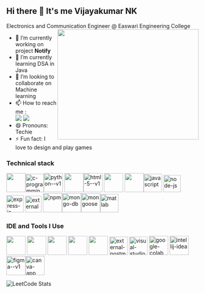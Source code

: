 ## Hi there 👋 It's me Vijayakumar NK

Electronics and Communication Engineer @ Easwari Engineering College  
<img align="right" width="370" height="290" src="https://i.pinimg.com/originals/47/f0/34/47f0342cec72b800463bf003eac1257e.gif">
- 🔭 I’m currently working on project **Notify**                                                 
- 🌱 I’m currently learning DSA in Java
- 👯 I’m looking to collaborate on Machine learning
- 📫 How to reach me : 
<br />[<img src="https://img.shields.io/badge/LinkedIn-0077B5?style=for-the-badge&logo=linkedin&logoColor=white" />](https://www.linkedin.com/in/vijayakumar-nk-885172257/)                  [<img src="https://img.shields.io/badge/Instagram-E4405F?style=for-the-badge&logo=instagram&logoColor=white" />](https://www.instagram.com/8196vijay/)
- 😄 Pronouns: Techie
- ⚡ Fun fact: I love to design and play games



### Technical stack
<img height="50" width="50" src="https://img.icons8.com/color/48/000000/c-plus-plus-logo.png" /><img width="48" height="48" src="https://img.icons8.com/fluency/48/c-programming.png" alt="c-programming"/><img width="50" height="50" src="https://img.icons8.com/color/50/python--v1.png" alt="python--v1"/> <img height="50" width="50" src="https://img.icons8.com/color/48/000000/java-coffee-cup-logo.png" /><img width="50" height="50" src="https://img.icons8.com/color/50/html-5--v1.png" alt="html-5--v1"/>  <img height="50" width="50" src="https://img.icons8.com/color/48/000000/css3.png" /> <img height="50" width="50" src="https://img.icons8.com/color/48/000000/bootstrap.png" /><img width="48" height="48" src="https://img.icons8.com/pulsar-color/48/javascript.png" alt="javascript"/>  <img width="45" height="45" src="https://img.icons8.com/fluency/48/node-js.png" alt="node-js"/>  <img width="45" height="45" src="https://img.icons8.com/ios/48/FFFFFF/express-js.png" alt="express-js"/>  <img width="43" height="43" src="https://img.icons8.com/external-tal-revivo-color-tal-revivo/48/external-react-a-javascript-library-for-building-user-interfaces-logo-color-tal-revivo.png" alt="external-react-a-javascript-library-for-building-user-interfaces-logo-color-tal-revivo"/>    <img width="50" height="50" src="https://img.icons8.com/color/50/npm.png" alt="npm"/><img width="50" height="50" src="https://img.icons8.com/color/50/mongo-db.png" alt="mongo-db"/><img width="50" height="50" src="https://img.icons8.com/color/50/mongoose.png" alt="mongoose"/><img width="48" height="48" src="https://img.icons8.com/plasticine/48/matlab.png" alt="matlab"/>
### IDE and Tools I Use
<img height="50" width="50" src="https://img.icons8.com/color/48/000000/visual-studio-code-2019.png"/> <img height="50" width="50" src="https://img.icons8.com/color/48/000000/pycharm.png"/> <img height="50" width="50" src="https://img.icons8.com/color/50/000000/git.png"/>  <img height="50" src="https://img.icons8.com/color/480/null/notion--v1.png" />  <img height="50" width="50" src="https://img.icons8.com/color/48/000000/figma--v1.png"/> <img width="48" height="48" src="https://img.icons8.com/external-tal-revivo-shadow-tal-revivo/50/external-postman-is-the-only-complete-api-development-environment-logo-shadow-tal-revivo.png" alt="external-postman-is-the-only-complete-api-development-environment-logo-shadow-tal-revivo"/>              <img width="48" height="48" src="https://img.icons8.com/fluency/48/visual-studio.png" alt="visual-studio"/>                  <img width="50" height="50" src="https://img.icons8.com/color/50/google-colab.png" alt="google-colab"/>        <img width="50" height="50" src="https://img.icons8.com/color/50/intellij-idea.png" alt="intellij-idea"/><img width="50" height="50" src="https://img.icons8.com/color/50/figma--v1.png" alt="figma--v1"/><img width="50" height="50" src="https://img.icons8.com/fluency/48/canva-app.png" alt="canva-app"/>


![LeetCode Stats](https://leetcard.jacoblin.cool/vijaykumarnr04?theme=wtf&font=Moulpali&ext=heatmap)
